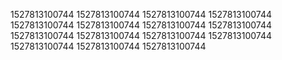 1527813100744
1527813100744
1527813100744
1527813100744
1527813100744
1527813100744
1527813100744
1527813100744
1527813100744
1527813100744
1527813100744
1527813100744
1527813100744
1527813100744
1527813100744